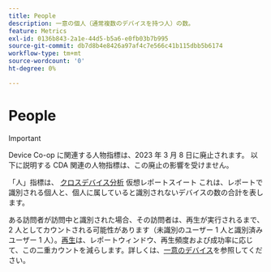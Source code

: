 ```yaml
---
title: People
description: 一意の個人（通常複数のデバイスを持つ人）の数。
feature: Metrics
exl-id: 0136b843-2a1e-44d5-b5a6-e0fb03b7b995
source-git-commit: db7d8b4e8426a97af4c7e566c41b115dbb5b6174
workflow-type: tm+mt
source-wordcount: '0'
ht-degree: 0%

---
```


# People

>[!IMPORTANT]
>
>Device Co-op に関連する人物指標は、2023 年 3 月 8 日に廃止されます。 以下に説明する CDA 関連の人物指標は、この廃止の影響を受けません。

「人」指標は、 [クロスデバイス分析](../cda/overview.md) 仮想レポートスイート これは、レポートで識別される個人と、個人に属していると識別されないデバイスの数の合計を表します。

ある訪問者が訪問中と識別された場合、その訪問者は、再生が実行されるまで、2 人としてカウントされる可能性があります（未識別のユーザー 1 人と識別済みユーザー 1 人）。[再生](/help/components/cda/replay.md)は、レポートウィンドウ、再生頻度および成功率に応じて、この二重カウントを減らします。詳しくは、[一意のデバイス](unique-devices.md)を参照してください。
